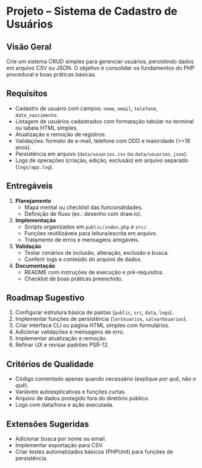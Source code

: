 # Projeto – Sistema de Cadastro de Usuários

## Visão Geral
Crie um sistema CRUD simples para gerenciar usuários, persistindo dados em arquivo CSV ou JSON. O objetivo é consolidar os fundamentos do PHP procedural e boas práticas básicas.

## Requisitos
- Cadastro de usuário com campos: `nome`, `email`, `telefone`, `data_nascimento`.
- Listagem de usuários cadastrados com formatação tabular no terminal ou tabela HTML simples.
- Atualização e remoção de registros.
- Validações: formato de e-mail, telefone com DDD e maioridade (>=18 anos).
- Persistência em arquivo (`data/usuarios.csv` ou `data/usuarios.json`).
- Logs de operações (criação, edição, exclusão) em arquivo separado (`logs/app.log`).

## Entregáveis
1. **Planejamento**
   - Mapa mental ou checklist das funcionalidades.
   - Definição de fluxo (ex.: desenho com draw.io).
2. **Implementação**
   - Scripts organizados em `public/index.php` e `src/`.
   - Funções reutilizáveis para leitura/escrita em arquivo.
   - Tratamento de erros e mensagens amigáveis.
3. **Validação**
   - Testar cenários de inclusão, alteração, exclusão e busca.
   - Conferir logs e conteúdo do arquivo de dados.
4. **Documentação**
   - README com instruções de execução e pré-requisitos.
   - Checklist de boas práticas preenchido.

## Roadmap Sugestivo
1. Configurar estrutura básica de pastas (`public`, `src`, `data`, `logs`).
2. Implementar funções de persistência (`lerUsuarios`, `salvarUsuarios`).
3. Criar interface CLI ou página HTML simples com formulários.
4. Adicionar validações e mensagens de erro.
5. Implementar atualização e remoção.
6. Refinar UX e revisar padrões PSR-12.

## Critérios de Qualidade
- Código comentado apenas quando necessário (explique *por quê*, não *o quê*).
- Variáveis autoexplicativas e funções curtas.
- Arquivo de dados protegido fora do diretório público.
- Logs com data/hora e ação executada.

## Extensões Sugeridas
- Adicionar busca por nome ou email.
- Implementar exportação para CSV.
- Criar testes automatizados básicos (PHPUnit) para funções de persistência.
